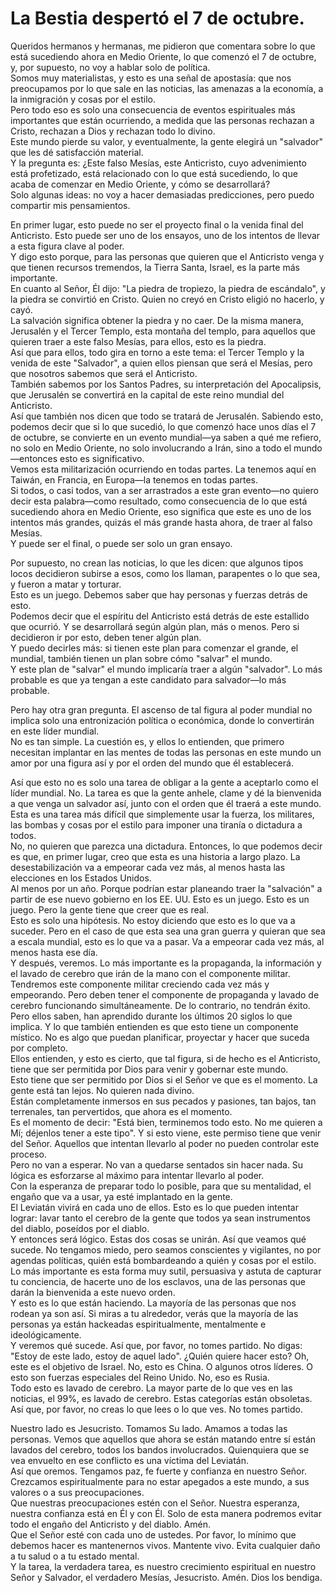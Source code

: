 # La Bestia despertó el 7 de octubre.  

Queridos hermanos y hermanas, me pidieron que comentara sobre lo que está sucediendo ahora en Medio Oriente, lo que comenzó el 7 de octubre, y, por supuesto, no voy a hablar solo de política.  
Somos muy materialistas, y esto es una señal de apostasía: que nos preocupamos por lo que sale en las noticias, las amenazas a la economía, a la inmigración y cosas por el estilo.  
Pero todo eso es solo una consecuencia de eventos espirituales más importantes que están ocurriendo, a medida que las personas rechazan a Cristo, rechazan a Dios y rechazan todo lo divino.  
Este mundo pierde su valor, y eventualmente, la gente elegirá un "salvador" que les dé satisfacción material.  
Y la pregunta es: ¿Este falso Mesías, este Anticristo, cuyo advenimiento está profetizado, está relacionado con lo que está sucediendo, lo que acaba de comenzar en Medio Oriente, y cómo se desarrollará?  
Solo algunas ideas: no voy a hacer demasiadas predicciones, pero puedo compartir mis pensamientos.  

En primer lugar, esto puede no ser el proyecto final o la venida final del Anticristo. Esto puede ser uno de los ensayos, uno de los intentos de llevar a esta figura clave al poder.  
Y digo esto porque, para las personas que quieren que el Anticristo venga y que tienen recursos tremendos, la Tierra Santa, Israel, es la parte más importante.  
En cuanto al Señor, Él dijo: "La piedra de tropiezo, la piedra de escándalo", y la piedra se convirtió en Cristo. Quien no creyó en Cristo eligió no hacerlo, y cayó.  
La salvación significa obtener la piedra y no caer. De la misma manera, Jerusalén y el Tercer Templo, esta montaña del templo, para aquellos que quieren traer a este falso Mesías, para ellos, esto es la piedra.  
Así que para ellos, todo gira en torno a este tema: el Tercer Templo y la venida de este "Salvador", a quien ellos piensan que será el Mesías, pero que nosotros sabemos que será el Anticristo.  
También sabemos por los Santos Padres, su interpretación del Apocalipsis, que Jerusalén se convertirá en la capital de este reino mundial del Anticristo.  
Así que también nos dicen que todo se tratará de Jerusalén. Sabiendo esto, podemos decir que si lo que sucedió, lo que comenzó hace unos días el 7 de octubre, se convierte en un evento mundial—ya saben a qué me refiero, no solo en Medio Oriente, no solo involucrando a Irán, sino a todo el mundo—entonces esto es significativo.  
Vemos esta militarización ocurriendo en todas partes. La tenemos aquí en Taiwán, en Francia, en Europa—la tenemos en todas partes.  
Si todos, o casi todos, van a ser arrastrados a este gran evento—no quiero decir esta palabra—como resultado, como consecuencia de lo que está sucediendo ahora en Medio Oriente, eso significa que este es uno de los intentos más grandes, quizás el más grande hasta ahora, de traer al falso Mesías.  
Y puede ser el final, o puede ser solo un gran ensayo.  

Por supuesto, no crean las noticias, lo que les dicen: que algunos tipos locos decidieron subirse a esos, como los llaman, parapentes o lo que sea, y fueron a matar y torturar.  
Esto es un juego. Debemos saber que hay personas y fuerzas detrás de esto.  
Podemos decir que el espíritu del Anticristo está detrás de este estallido que ocurrió. Y se desarrollará según algún plan, más o menos. Pero si decidieron ir por esto, deben tener algún plan.  
Y puedo decirles más: si tienen este plan para comenzar el grande, el mundial, también tienen un plan sobre cómo "salvar" el mundo.  
Y este plan de "salvar" el mundo implicaría traer a algún "salvador". Lo más probable es que ya tengan a este candidato para salvador—lo más probable.  

Pero hay otra gran pregunta. El ascenso de tal figura al poder mundial no implica solo una entronización política o económica, donde lo convertirán en este líder mundial.  
No es tan simple. La cuestión es, y ellos lo entienden, que primero necesitan implantar en las mentes de todas las personas en este mundo un amor por una figura así y por el orden del mundo que él establecerá.

Así que esto no es solo una tarea de obligar a la gente a aceptarlo como el líder mundial. No. La tarea es que la gente anhele, clame y dé la bienvenida a que venga un salvador así, junto con el orden que él traerá a este mundo.  
Esta es una tarea más difícil que simplemente usar la fuerza, los militares, las bombas y cosas por el estilo para imponer una tiranía o dictadura a todos.  
No, no quieren que parezca una dictadura. Entonces, lo que podemos decir es que, en primer lugar, creo que esta es una historia a largo plazo. La desestabilización va a empeorar cada vez más, al menos hasta las elecciones en los Estados Unidos.  
Al menos por un año. Porque podrían estar planeando traer la "salvación" a partir de ese nuevo gobierno en los EE. UU. Esto es un juego. Esto es un juego. Pero la gente tiene que creer que es real.  
Esto es solo una hipótesis. No estoy diciendo que esto es lo que va a suceder. Pero en el caso de que esta sea una gran guerra y quieran que sea a escala mundial, esto es lo que va a pasar. Va a empeorar cada vez más, al menos hasta ese día.  
Y después, veremos. Lo más importante es la propaganda, la información y el lavado de cerebro que irán de la mano con el componente militar.  
Tendremos este componente militar creciendo cada vez más y empeorando. Pero deben tener el componente de propaganda y lavado de cerebro funcionando simultáneamente. De lo contrario, no tendrán éxito.  
Pero ellos saben, han aprendido durante los últimos 20 siglos lo que implica. Y lo que también entienden es que esto tiene un componente místico. No es algo que puedan planificar, proyectar y hacer que suceda por completo.  
Ellos entienden, y esto es cierto, que tal figura, si de hecho es el Anticristo, tiene que ser permitida por Dios para venir y gobernar este mundo.  
Esto tiene que ser permitido por Dios si el Señor ve que es el momento. La gente está tan lejos. No quieren nada divino.  
Están completamente inmersos en sus pecados y pasiones, tan bajos, tan terrenales, tan pervertidos, que ahora es el momento.  
Es el momento de decir: "Está bien, terminemos todo esto. No me quieren a Mí; déjenlos tener a este tipo". Y si esto viene, este permiso tiene que venir del Señor. Aquellos que intentan llevarlo al poder no pueden controlar este proceso.  
Pero no van a esperar. No van a quedarse sentados sin hacer nada. Su lógica es esforzarse al máximo para intentar llevarlo al poder.  
Con la esperanza de preparar todo lo posible, para que su mentalidad, el engaño que va a usar, ya esté implantado en la gente.  
El Leviatán vivirá en cada uno de ellos. Esto es lo que pueden intentar lograr: lavar tanto el cerebro de la gente que todos ya sean instrumentos del diablo, poseídos por el diablo.  
Y entonces será lógico. Estas dos cosas se unirán. Así que veamos qué sucede. No tengamos miedo, pero seamos conscientes y vigilantes, no por agendas políticas, quién está bombardeando a quién y cosas por el estilo.  
Lo más importante es esta forma muy sutil, persuasiva y astuta de capturar tu conciencia, de hacerte uno de los esclavos, una de las personas que darán la bienvenida a este nuevo orden.  
Y esto es lo que están haciendo. La mayoría de las personas que nos rodean ya son así. Si miras a tu alrededor, verás que la mayoría de las personas ya están hackeadas espiritualmente, mentalmente e ideológicamente.  
Y veremos qué sucede. Así que, por favor, no tomes partido. No digas: "Estoy de este lado, estoy de aquel lado". ¿Quién quiere hacer esto? Oh, este es el objetivo de Israel. No, esto es China. O algunos otros líderes. O esto son fuerzas especiales del Reino Unido. No, eso es Rusia.  
Todo esto es lavado de cerebro. La mayor parte de lo que ves en las noticias, el 99%, es lavado de cerebro. Estas categorías están obsoletas. Así que, por favor, no creas lo que lees o lo que ves. No tomes partido.  

Nuestro lado es Jesucristo. Tomamos Su lado. Amamos a todas las personas. Vemos que aquellos que ahora se están matando entre sí están lavados del cerebro, todos los bandos involucrados. Quienquiera que se vea envuelto en ese conflicto es una víctima del Leviatán.  
Así que oremos. Tengamos paz, fe fuerte y confianza en nuestro Señor. Crezcamos espiritualmente para no estar apegados a este mundo, a sus valores o a sus preocupaciones.  
Que nuestras preocupaciones estén con el Señor. Nuestra esperanza, nuestra confianza está en Él y con Él. Solo de esta manera podremos evitar todo el engaño del Anticristo y del diablo. Amén.  
Que el Señor esté con cada uno de ustedes. Por favor, lo mínimo que debemos hacer es mantenernos vivos. Mantente vivo. Evita cualquier daño a tu salud o a tu estado mental.  
Y la tarea, la verdadera tarea, es nuestro crecimiento espiritual en nuestro Señor y Salvador, el verdadero Mesías, Jesucristo. Amén. Dios los bendiga.

